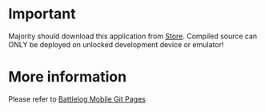 # Important
Majority should download this application from [Store](http://windowsphone.com/s?appid=003ef672-e898-4564-8799-7bd258060cc0). 
Compiled source can ONLY be deployed on unlocked development device or emulator!

# More information
Please refer to [Battlelog Mobile Git Pages](http://mikkoviitala.github.com/battlelogmobile/)
